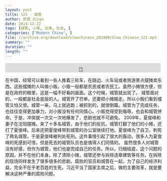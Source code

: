 ```yaml
---
layout: post
title: 121 - 城管
author: 昕煜 Xinyu
date: 2014-12-22
tags: [城管, 小贩, 法律, 社会, ]
categories: ["Modern China", ]
file: //archive.org/download/slowchinese_201909/Slow_Chinese_121.mp3
summary: ""
duration: ""
length: ""
---
```


<iframe src="https://archive.org/embed/slowchinese_201909/Slow_Chinese_121.mp3" width="500" height="30" frameborder="0" webkitallowfullscreen="true" mozallowfullscreen="true" allowfullscreen></iframe>

在中国，经常可以看到一些人推着三轮车，在路边、火车站或者旅游景点摆摊卖东西。这些摆摊的人叫做小贩。小贩一般都是农民或者农民工。虽然小摊很方便，但是在政府的眼里，这是一幅不好看的画面。这个时候，城管就出现了。
城管面对的，一般都是社会底层的人。城管开了罚单，还要把小摊搬走。所以小贩们看到城管又怕又恨。城管一来，马上就逃跑；被抓到的，就很倒霉。城管为了完成任务，也往往变得更加暴力，对小贩没有任何同情心。小贩觉得受到侮辱，也会和城管拼命。于是，冲突就一次又一次地爆发了，悲剧也就不可避免。
2009年，夏俊峰和妻子在沈阳摆摊。来了十多名城管，由于他们的反抗，城管打翻了他们的小摊，还打了夏俊峰。后来还把夏俊峰带到城管的办公室继续打他。夏俊峰为了自卫，刺死了两名城管。于是夏俊峰被判处死刑。这件事情引起了很大的轰动，很多人为夏俊峰的死感到可惜，但是死去的城管队员也是值得人们同情的。
虽然很多人对城管没有好感，但作为城管，他们也是完成自己的任务。所以，归根结底，这个问题的原因，并不在他们本身。除了清除小摊，城管还参与拆除违章建筑等任务。在拆除的现场同样发生了很多很多的悲剧，腐败的官员和城管在一起，为了自己的经济利益，完全不在乎老百姓的生死。习近平当了国家主席之后，做的主要改革，就是要解决这种严重的腐败问题。
